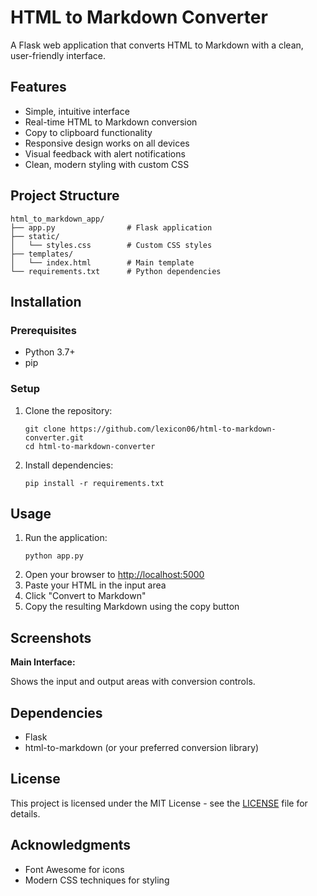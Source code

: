 <h1>HTML to Markdown Converter</h1>

<p>A Flask web application that converts HTML to Markdown with a clean, user-friendly interface.</p>

<h2>Features</h2>
<ul>
    <li>Simple, intuitive interface</li>
    <li>Real-time HTML to Markdown conversion</li>
    <li>Copy to clipboard functionality</li>
    <li>Responsive design works on all devices</li>
    <li>Visual feedback with alert notifications</li>
    <li>Clean, modern styling with custom CSS</li>
</ul>

<h2>Project Structure</h2>
<pre><code>html_to_markdown_app/
├── app.py                # Flask application
├── static/
│   └── styles.css        # Custom CSS styles
├── templates/
│   └── index.html        # Main template
└── requirements.txt      # Python dependencies
</code></pre>

<h2>Installation</h2>

<h3>Prerequisites</h3>
<ul>
    <li>Python 3.7+</li>
    <li>pip</li>
</ul>

<h3>Setup</h3>
<ol>
    <li>Clone the repository:
        <pre><code>git clone https://github.com/lexicon06/html-to-markdown-converter.git
cd html-to-markdown-converter</code></pre>
    </li>
    <li>Install dependencies:
        <pre><code>pip install -r requirements.txt</code></pre>
    </li>
</ol>

<h2>Usage</h2>
<ol>
    <li>Run the application:
        <pre><code>python app.py</code></pre>
    </li>
    <li>Open your browser to <a href="http://localhost:5000">http://localhost:5000</a></li>
    <li>Paste your HTML in the input area</li>
    <li>Click "Convert to Markdown"</li>
    <li>Copy the resulting Markdown using the copy button</li>
</ol>

<h2>Screenshots</h2>
<p><strong>Main Interface:</strong></p>
<p>Shows the input and output areas with conversion controls.</p>

<h2>Dependencies</h2>
<ul>
    <li>Flask</li>
    <li>html-to-markdown (or your preferred conversion library)</li>
</ul>

<h2>License</h2>
<p>This project is licensed under the MIT License - see the <a href="LICENSE">LICENSE</a> file for details.</p>

<h2>Acknowledgments</h2>
<ul>
    <li>Font Awesome for icons</li>
    <li>Modern CSS techniques for styling</li>
</ul>

</body>
</html>